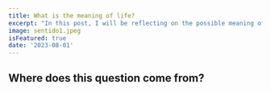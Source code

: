 ```yaml
---
title: What is the meaning of life?
excerpt: "In this post, I will be reflecting on the possible meaning of life and how, from my point of view, the world is lost."
image: sentido1.jpeg
isFeatured: true
date: '2023-08-01'
---
```


## Where does this question come from?